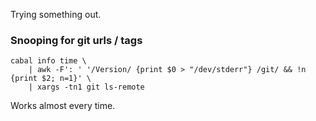 Trying something out.

### Snooping for git urls / tags

```
cabal info time \
    | awk -F': ' '/Version/ {print $0 > "/dev/stderr"} /git/ && !n {print $2; n=1}' \
    | xargs -tn1 git ls-remote
```

Works almost every time.
